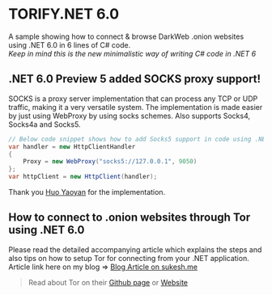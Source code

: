﻿# TORIFY.NET 6.0
A sample showing how to connect & browse DarkWeb .onion websites using .NET 6.0 in 6 lines of C# code.  
*Keep in mind this is the new minimalistic way of writing C# code in .NET 6*
## .NET 6.0 Preview 5 added SOCKS proxy support!
SOCKS is a proxy server implementation that can process any TCP or UDP traffic, making it a very versatile system. The implementation is made easier by just using WebProxy by using socks schemes. Also supports Socks4, Socks4a and Socks5.

```c#
// Below code snippet shows how to add Socks5 support in code using .NET 6.0
var handler = new HttpClientHandler
{
    Proxy = new WebProxy("socks5://127.0.0.1", 9050)
};
var httpClient = new HttpClient(handler);
```

Thank you [Huo Yaoyan](https://github.com/huoyaoyuan) for the implementation.

## How to connect to .onion websites through Tor using .NET 6.0
Please read the detailed accompanying article which explains the steps and also tips on how to setup Tor for connecting from your .NET application.
Article link here on my blog => [Blog Article on sukesh.me](https://www.sukesh.me/)

> Read about Tor on their [Github page](https://github.com/torproject/tor) or [Website](www.torproject.org)

